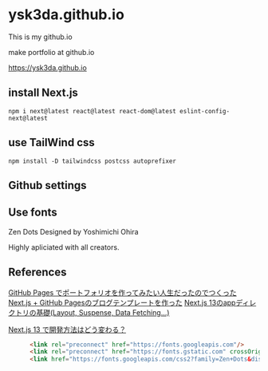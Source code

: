 # ysk3da.github.io

This is my github.io

make portfolio at github.io

https://ysk3da.github.io

## install Next.js

```shell
npm i next@latest react@latest react-dom@latest eslint-config-next@latest
```

## use TailWind css

```shell
npm install -D tailwindcss postcss autoprefixer
```

## Github settings

## Use fonts

Zen Dots
Designed by Yoshimichi Ohira

Highly apliciated with all creators.

## References

[GitHub Pages でポートフォリオを作ってみたい人生だったのでつくった](https://zenn.dev/entaku/articles/f5b87912475a27)
[Next.js + GitHub Pagesのブログテンプレートを作った](https://zenn.dev/subt/articles/957bd5d01485e1)
[Next.js 13のappディレクトリの基礎(Layout, Suspense, Data Fetching…)](https://reffect.co.jp/react/next-js-13-app)

[Next.js 13 で開発方法はどう変わる？](https://zenn.dev/jtakahashi64/articles/a9d2ae3285ceb6)


```html
      <link rel="preconnect" href="https://fonts.googleapis.com"/>
      <link rel="preconnect" href="https://fonts.gstatic.com" crossOrigin="anonymous" />
      <link href="https://fonts.googleapis.com/css2?family=Zen+Dots&display=swap" rel="stylesheet"/>
```